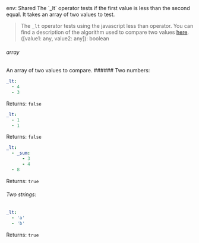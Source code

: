 <TITLE>_lt</TITLE>
<METADATA>env: Shared</METADATA>
<DESCRIPTION>The `_lt` operator tests if the first value is less than the second equal. It takes an array of two values to test.

> The `_lt` operator tests using the javascript less than operator. You can find a description of the algorithm used to compare two values [here](https://developer.mozilla.org/en-US/docs/Web/JavaScript/Reference/Operators/Less_than).</DESCRIPTION>
> <USAGE>([value1: any, value2: any]): boolean

###### array

An array of two values to compare.</USAGE>
<EXAMPLES>###### Two numbers:

```yaml
_lt:
  - 4
  - 3
```

Returns: `false`

```yaml
_lt:
  - 1
  - 1
```

Returns: `false`

```yaml
_lt:
  - _sum:
      - 3
      - 4
  - 8
```

Returns: `true`

###### Two strings:

```yaml
_lt:
  - 'a'
  - 'b'
```

Returns: `true`</EXAMPLES>
